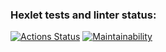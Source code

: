 ### Hexlet tests and linter status:

[![Actions Status](https://github.com/SimichAlexander/frontend-project-46/actions/workflows/hexlet-check.yml/badge.svg)](https://github.com/SimichAlexander/frontend-project-46/actions)
[![Maintainability](https://api.codeclimate.com/v1/badges/bb0a66f5d272d7be0706/maintainability)](https://codeclimate.com/github/SimichAlexander/frontend-project-46/maintainability)
